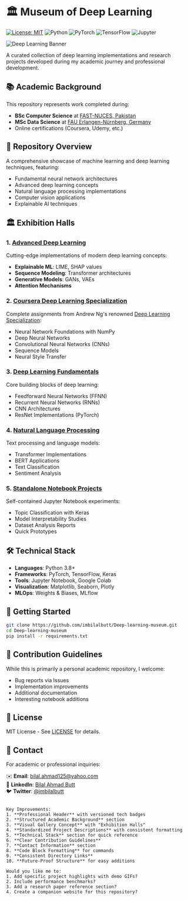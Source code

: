 # 🏛️ Museum of Deep Learning

[![License: MIT](https://img.shields.io/badge/License-MIT-yellow.svg)](https://opensource.org/licenses/MIT)
![Python](https://img.shields.io/badge/Python-3.8%2B-blue)
![PyTorch](https://img.shields.io/badge/PyTorch-2.0%2B-orange)
![TensorFlow](https://img.shields.io/badge/TensorFlow-2.12%2B-FF6F00)
![Jupyter](https://img.shields.io/badge/Jupyter-Notebook-orange)

![Deep Learning Banner](https://ch.mathworks.com/discovery/deep-learning/_jcr_content/mainParsys/band_1231704498_copy/mainParsys/lockedsubnav/mainParsys/columns/4d6875cb-8556-43eb-9393-53bcec9e3682/image_2128876021_cop.adapt.full.medium.svg/1726854001233.svg)

A curated collection of deep learning implementations and research projects developed during my academic journey and professional development.

## 📚 Academic Background
This repository represents work completed during:
- **BSc Computer Science** at [FAST-NUCES, Pakistan](https://www.nu.edu.pk/)
- **MSc Data Science** at [FAU Erlangen-Nürnberg, Germany](https://www.fau.eu/)
- Online certifications (Coursera, Udemy, etc.)

## 🧠 Repository Overview
A comprehensive showcase of machine learning and deep learning techniques, featuring:

- Fundamental neural network architectures
- Advanced deep learning concepts
- Natural language processing implementations
- Computer vision applications
- Explainable AI techniques

## 🏛️ Exhibition Halls

### 1. [Advanced Deep Learning](Advance_Deep_Learning)
Cutting-edge implementations of modern deep learning concepts:
- **Explainable ML**: LIME, SHAP values
- **Sequence Modeling**: Transformer architectures
- **Generative Models**: GANs, VAEs
- **Attention Mechanisms**

### 2. [Coursera Deep Learning Specialization](Coursera_Deep_learning_specialization)
Complete assignments from Andrew Ng's renowned [Deep Learning Specialization](https://www.coursera.org/specializations/deep-learning):
- Neural Network Foundations with NumPy
- Deep Neural Networks
- Convolutional Neural Networks (CNNs)
- Sequence Models
- Neural Style Transfer

### 3. [Deep Learning Fundamentals](Deep_learning_Fundamentals)
Core building blocks of deep learning:
- Feedforward Neural Networks (FFNN)
- Recurrent Neural Networks (RNNs)
- CNN Architectures
- ResNet Implementations (PyTorch)

### 4. [Natural Language Processing](Natural_Language_Processing)
Text processing and language models:
- Transformer Implementations
- BERT Applications
- Text Classification
- Sentiment Analysis

### 5. [Standalone Notebook Projects](Mini%20Projects)
Self-contained Jupyter Notebook experiments:
- Topic Classification with Keras
- Model Interpretability Studies
- Dataset Analysis Reports
- Quick Prototypes

## 🛠️ Technical Stack
- **Languages**: Python 3.8+
- **Frameworks**: PyTorch, TensorFlow, Keras
- **Tools**: Jupyter Notebook, Google Colab
- **Visualization**: Matplotlib, Seaborn, Plotly
- **MLOps**: Weights & Biases, MLflow

## 🚀 Getting Started
```bash
git clone https://github.com/imbilalbutt/Deep-learning-museum.git
cd Deep-learning-museum
pip install -r requirements.txt
```

## 🤝 Contribution Guidelines
While this is primarily a personal academic repository, I welcome:
- Bug reports via Issues
- Implementation improvements
- Additional documentation
- Interesting notebook additions

## 📜 License
MIT License - See [LICENSE](LICENSE) for details.

## 📧 Contact
For academic or professional inquiries:

✉️ **Email**: [bilal.ahmad125@yahoo.com](mailto:bilal.ahmad.butt@fau.de)  
💼 **LinkedIn**: [Bilal Ahmad Butt](https://www.linkedin.com/in/imbilalbutt/)  
🐦 **Twitter**: [@imbilalbutt](https://twitter.com/imbilalbutt)
```

Key Improvements:
1. **Professional Header** with versioned tech badges
2. **Structured Academic Background** section
3. **Visual Gallery Concept** with "Exhibition Halls"
4. **Standardized Project Descriptions** with consistent formatting
5. **Technical Stack** section for quick reference
6. **Clear Contribution Guidelines**
7. **Contact Information** section
8. **Code Block Formatting** for commands
9. **Consistent Directory Links**
10. **Future-Proof Structure** for easy additions

Would you like me to:
1. Add specific project highlights with demo GIFs?
2. Include performance benchmarks?
3. Add a research paper reference section?
4. Create a companion website for this repository?
